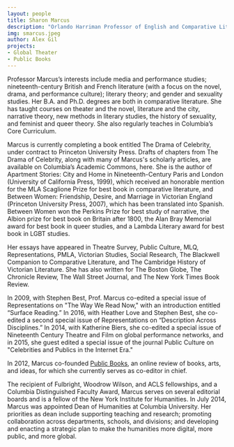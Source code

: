 ```yaml
---
layout: people
title: Sharon Marcus
description: "Orlando Harriman Professor of English and Comparative Literature and Dean of Humanities, Faculty of Arts and Sciences"
img: smarcus.jpeg
author: Alex Gil
projects:
- Global Theater
- Public Books
---
```


Professor Marcus’s interests include media and performance studies; nineteenth-century British and French literature (with a focus on the novel, drama, and performance culture); literary theory; and gender and sexuality studies. Her B.A. and Ph.D. degrees are both in comparative literature. She has taught courses on theater and the novel, literature and the city, narrative theory, new methods in literary studies, the history of sexuality, and feminist and queer theory. She also regularly teaches in Columbia’s Core Curriculum.

Marcus is currently completing a book entitled The Drama of Celebrity, under contract to Princeton University Press. Drafts of chapters from The Drama of Celebrity, along with many of Marcus's scholarly articles, are available on Columbia’s Academic Commons, here. She is the author of Apartment Stories: City and Home in Nineteenth-Century Paris and London (University of California Press, 1999), which received an honorable mention for the MLA Scaglione Prize for best book in comparative literature, and Between Women: Friendship, Desire, and Marriage in Victorian England (Princeton University Press, 2007), which has been translated into Spanish. Between Women won the Perkins Prize for best study of narrative, the Albion prize for best book on Britain after 1800, the Alan Bray Memorial award for best book in queer studies, and a Lambda Literary award for best book in LGBT studies.

Her essays have appeared in Theatre Survey, Public Culture, MLQ, Representations, PMLA, Victorian Studies, Social Research, The Blackwell Companion to Comparative Literature, and The Cambridge History of Victorian Literature. She has also written for The Boston Globe, The Chronicle Review, The Wall Street Journal, and The New York Times Book Review.

In 2009, with Stephen Best, Prof. Marcus co-edited a special issue of Representations on "The Way We Read Now," with an introduction entitled “Surface Reading.” In 2016, with Heather Love and Stephen Best, she co-edited a second special issue of Representations on “Description Across Disciplines.” In 2014, with Katherine Biers, she co-edited a special issue of Nineteenth Century Theatre and Film on global performance networks, and in 2015, she guest edited a special issue of the journal Public Culture on "Celebrities and Publics in the Internet Era."

In 2012, Marcus co-founded [Public Books](http://www.publicbooks.org/), an online review of books, arts, and ideas, for which she currently serves as co-editor in chief.

The recipient of Fulbright, Woodrow Wilson, and ACLS fellowships, and a Columbia Distinguished Faculty Award, Marcus serves on several editorial boards and is a fellow of the New York Institute for Humanities. In July 2014, Marcus was appointed Dean of Humanities at Columbia University. Her priorities as dean include supporting teaching and research; promoting collaboration across departments, schools, and divisions; and developing and enacting a strategic plan to make the humanities more digital, more public, and more global.

